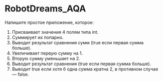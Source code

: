 # RobotDreams_AQA

Напишите простое приложение, которое:
1. Присваивает значения 4 полям типа int.
2. Суммирует их попарно.
3. Выводит результат сравнения сумм (true если первая сумма больше).
4. Увеличивает первую сумму на 1.
5. Вторую сумму уменьшает на 2.
6. Выводит результат сравнения (true если первая сумма больше).
7. Выводит true если хотя б одна сумма кратна 2, в противном случае — false.
